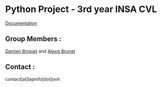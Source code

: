 # Python Project - 3rd year INSA CVL

[Documentation](https://alexthegeek.github.io/Python-Project-INSA-3A/)  

## Group Members :
[Damien Briquet](https://github.com/DamingoPy) and [Alexis Brunet](https://github.com/AlexTheGeek)

## Contact :
contact[at]lapinfo[dot]ovh
